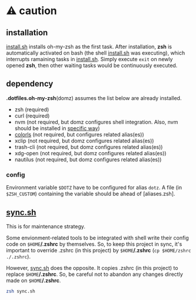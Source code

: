 # :warning: caution

## installation

[install.sh](install.sh) installs oh-my-zsh as the first task. After installation, **zsh** is automatically activated on bash (the shell [install.sh](install.sh) was executing), which interrupts ramaining tasks in [install.sh](install.sh). Simply execute `exit` on newly opened **zsh**, then other waiting tasks would be continuously executed.

## dependency

**.dotfiles.oh-my-zsh**(domz) assumes the list below are already installed.

- zsh (required)
- curl (required)
- nvm (not required, but domz configures shell integration. Also, nvm should be installed in [specific way](https://github.com/creationix/nvm#manual-install))
- [colorls](https://github.com/athityakumar/colorls) (not required, but configures related alias(es))
- xclip (not required, but domz configures related alias(es))
- trash-cli (not required, but domz configures related alias(es))
- xdg-open (not required, but domz configures related alias(es))
- nautilus (not required, but domz configures related alias(es))

### config

Environment variable `$DOTZ` have to be configured for alias `dotz`. A file (in `$ZSH_CUSTOM`) containing the variable should be ahead of [aliases.zsh].

## [sync.sh](sync.sh)

This is for maintenance strategy.

Some envionment-related tools to be integrated with shell write their config code on `$HOME`**/.zshrc** by themselves. So, to keep this project in sync, it's important to override .zshrc (in this project) by `$HOME`**/.zshrc** (`cp $HOME/zshrc ./.zshrc`).

However, [sync.sh](sync.sh) does the opposite. It copies .zshrc (in this project) to replace `$HOME`**/.zshrc**. So, be careful not to abandon any changes directly made on `$HOME`**/.zshrc**.

```bash
zsh sync.sh
```
